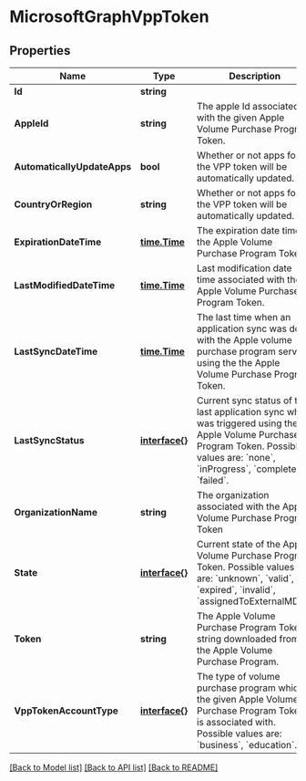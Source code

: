 # MicrosoftGraphVppToken

## Properties

Name | Type | Description | Notes
------------ | ------------- | ------------- | -------------
**Id** | **string** |  | [optional] 
**AppleId** | **string** | The apple Id associated with the given Apple Volume Purchase Program Token. | [optional] 
**AutomaticallyUpdateApps** | **bool** | Whether or not apps for the VPP token will be automatically updated. | [optional] 
**CountryOrRegion** | **string** | Whether or not apps for the VPP token will be automatically updated. | [optional] 
**ExpirationDateTime** | [**time.Time**](time.Time.md) | The expiration date time of the Apple Volume Purchase Program Token. | [optional] 
**LastModifiedDateTime** | [**time.Time**](time.Time.md) | Last modification date time associated with the Apple Volume Purchase Program Token. | [optional] 
**LastSyncDateTime** | [**time.Time**](time.Time.md) | The last time when an application sync was done with the Apple volume purchase program service using the the Apple Volume Purchase Program Token. | [optional] 
**LastSyncStatus** | [**interface{}**](.md) | Current sync status of the last application sync which was triggered using the Apple Volume Purchase Program Token. Possible values are: &#x60;none&#x60;, &#x60;inProgress&#x60;, &#x60;completed&#x60;, &#x60;failed&#x60;. | [optional] 
**OrganizationName** | **string** | The organization associated with the Apple Volume Purchase Program Token | [optional] 
**State** | [**interface{}**](.md) | Current state of the Apple Volume Purchase Program Token. Possible values are: &#x60;unknown&#x60;, &#x60;valid&#x60;, &#x60;expired&#x60;, &#x60;invalid&#x60;, &#x60;assignedToExternalMDM&#x60;. | [optional] 
**Token** | **string** | The Apple Volume Purchase Program Token string downloaded from the Apple Volume Purchase Program. | [optional] 
**VppTokenAccountType** | [**interface{}**](.md) | The type of volume purchase program which the given Apple Volume Purchase Program Token is associated with. Possible values are: &#x60;business&#x60;, &#x60;education&#x60;. | [optional] 

[[Back to Model list]](../README.md#documentation-for-models) [[Back to API list]](../README.md#documentation-for-api-endpoints) [[Back to README]](../README.md)


